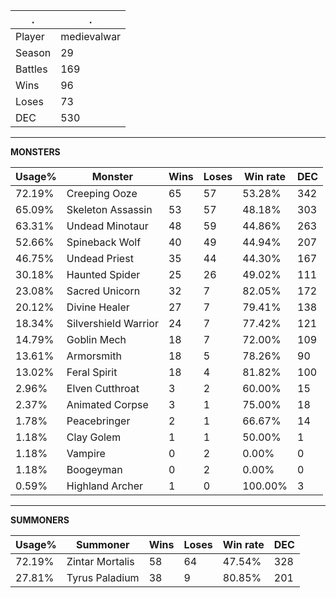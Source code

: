 .|.
|-|-
Player|medievalwar
Season|29
Battles|169
Wins|96
Loses|73
DEC|530

---
**MONSTERS**

Usage%|Monster|Wins|Loses|Win rate|DEC|
-|-|-|-|-|-|
72.19%|Creeping Ooze|65|57|53.28%|342|
65.09%|Skeleton Assassin|53|57|48.18%|303|
63.31%|Undead Minotaur|48|59|44.86%|263|
52.66%|Spineback Wolf|40|49|44.94%|207|
46.75%|Undead Priest|35|44|44.30%|167|
30.18%|Haunted Spider|25|26|49.02%|111|
23.08%|Sacred Unicorn|32|7|82.05%|172|
20.12%|Divine Healer|27|7|79.41%|138|
18.34%|Silvershield Warrior|24|7|77.42%|121|
14.79%|Goblin Mech|18|7|72.00%|109|
13.61%|Armorsmith|18|5|78.26%|90|
13.02%|Feral Spirit|18|4|81.82%|100|
2.96%|Elven Cutthroat|3|2|60.00%|15|
2.37%|Animated Corpse|3|1|75.00%|18|
1.78%|Peacebringer|2|1|66.67%|14|
1.18%|Clay Golem|1|1|50.00%|1|
1.18%|Vampire|0|2|0.00%|0|
1.18%|Boogeyman|0|2|0.00%|0|
0.59%|Highland Archer|1|0|100.00%|3|

---
**SUMMONERS**

Usage%|Summoner|Wins|Loses|Win rate|DEC|
-|-|-|-|-|-|
72.19%|Zintar Mortalis|58|64|47.54%|328|
27.81%|Tyrus Paladium|38|9|80.85%|201|
